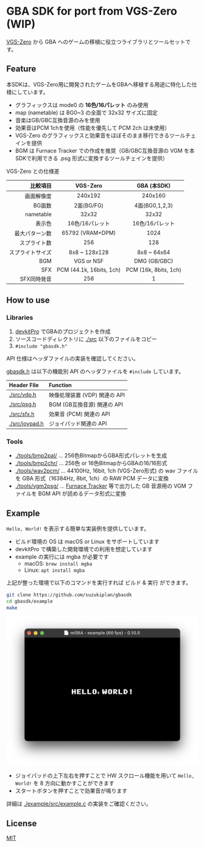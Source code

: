 # GBA SDK for port from VGS-Zero (WIP)

[VGS-Zero](https://github.com/suzukiplan/vgszero) から GBA へのゲームの移植に役立つライブラリとツールセットです。

## Feature

本SDKは、VGS-Zero用に開発されたゲームをGBAへ移植する用途に特化した仕様にしています。

- グラフィックスは mode0 の **16色/16パレット** のみ使用
- map (nametable) は BG0~3 の全面で 32x32 サイズに固定
- 音楽はGB/GBC互換音源のみを使用
- 効果音はPCM 1chを使用（性能を優先して PCM 2ch は未使用）
- VGS-Zero のグラフィックスと効果音をほぼそのまま移行できるツールチェインを提供
- BGM は Furnace Tracker での作成を推奨（GB/GBC互換音源の VGM を本SDKで利用できる .psg 形式に変換するツールチェインを提供）

VGS-Zero との仕様差

|比較項目|VGS-Zero|GBA (本SDK)|
|-:|:-:|:-:|
|画面解像度| 240x192 | 240x160 |
|BG面数| 2面(BG/FG) | 4面(BG0,1,2,3) |
|nametable| 32x32 | 32x32 |
|表示色| 16色/16パレット | 16色/16パレット |
|最大パターン数|65792 (VRAM+DPM)|1024|
|スプライト数|256|128|
|スプライトサイズ|8x8 ~ 128x128|8x8 ~ 64x64|
|BGM|VGS or NSF|DMG (GB/GBC)|
|SFX|PCM (44.1k, 16bits, 1ch)|PCM (16k, 8bits, 1ch)|
|SFX同時発音|256|1|

## How to use

### Libraries

1. [devkitPro](https://github.com/devkitPro/) でGBAのプロジェクトを作成
2. ソースコードディレクトリに [./src](./src) 以下のファイルをコピー
3. `#include "gbasdk.h"`

API 仕様はヘッダファイルの実装を確認してください。

[gbasdk.h](./src/gbasdk.h) は以下の機能別 API のヘッダファイルを `#include` しています。

|Header File|Function|
|:-----|:-------|
|[./src/vdp.h](./src/vdp.h)|映像処理装置 (VDP) 関連の API|
|[./src/psg.h](./src/psg.h)|BGM (GB互換音源) 関連の API|
|[./src/sfx.h](./src/sfx.h)|効果音 (PCM) 関連の API|
|[./src/joypad.h](./src/joypad.h)|ジョイパッド関連の API|

### Tools

- [./tools/bmp2pal/](./tools/bmp2pal/) ... 256色BitmapからGBA形式パレットを生成
- [./tools/bmp2chr/](./tools/bmp2chr/) ... 256色 or 16色BitmapからGBAの16/16形式
- [./tools/wav2pcm/](./tools/wav2pcm/) ... 44100Hz, 16bit, 1ch (VGS-Zero形式) の wav ファイルを GBA 形式（16384Hz, 8bit, 1ch）の RAW PCM データに変換
- [./tools/vgm2psg/](./tools/vgm2psg/) ... [Furnace Tracker](https://github.com/tildearrow/furnace) 等で出力した GB 音源用の VGM ファイルを BGM API が読めるデータ形式に変換

## Example

`Hello, World!` を表示する簡単な実装例を提供しています。

- ビルド環境の OS は macOS or Linux をサポートしています
- devkitPro で構築した開発環境での利用を想定しています
- example の実行には mgba が必要です
  - macOS: `brew install mgba`
  - Linux: `apt install mgba`

上記が整った環境で以下のコマンドを実行すれば ビルド & 実行 ができます。

```bash
git clone https://github.com/suzukiplan/gbasdk
cd gbasdk/example
make
```

![preview](preview.png)

- ジョイパッドの上下左右を押すことで HW スクロール機能を用いて `Hello, World!` を 8 方向に動かすことができます
- スタートボタンを押すことで効果音が鳴ります

詳細は [./example/src/example.c](./example/src/example.c) の実装をご確認ください。

## License

[MIT](LICENSE.txt)
